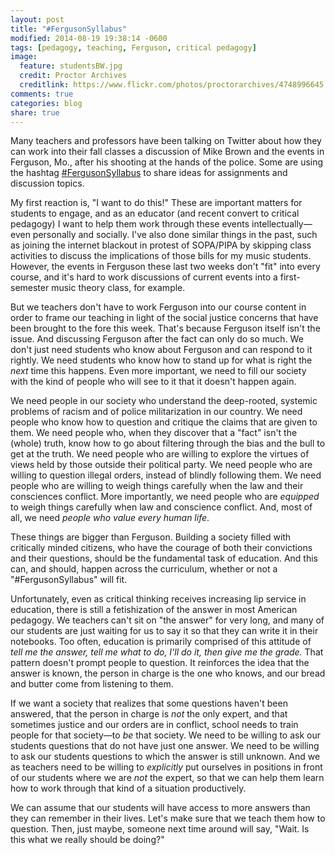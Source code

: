 ```yaml
---
layout: post
title: "#FergusonSyllabus"
modified: 2014-08-19 19:38:14 -0600
tags: [pedagogy, teaching, Ferguson, critical pedagogy]
image:
  feature: studentsBW.jpg
  credit: Proctor Archives
  creditlink: https://www.flickr.com/photos/proctorarchives/4748996645
comments: true
categories: blog
share: true
---
```


Many teachers and professors have been talking on Twitter about how they can work into their fall classes a discussion of Mike Brown and the events in Ferguson, Mo., after his shooting at the hands of the police. Some are using the hashtag [#FergusonSyllabus](https://twitter.com/search?q=%23FergusonSyllabus) to share ideas for assignments and discussion topics.

My first reaction is, "I want to do this!" These are important matters for students to engage, and as an educator (and recent convert to critical pedagogy) I want to help them work through these events intellectually—even personally and socially. I've also done similar things in the past, such as joining the internet blackout in protest of SOPA/PIPA by skipping class activities to discuss the implications of those bills for my music students. However, the events in Ferguson these last two weeks don't "fit" into every course, and it's hard to work discussions of current events into a first-semester music theory class, for example. 

But we teachers don't have to work Ferguson into our course content in order to frame our teaching in light of the social justice concerns that have been brought to the fore this week. That's because Ferguson itself isn't the issue. And discussing Ferguson after the fact can only do so much. We don't just need students who know about Ferguson and can respond to it rightly. We need students who know how to stand up for what is right the *next* time this happens. Even more important, we need to fill our society with the kind of people who will see to it that it doesn't happen again.

We need people in our society who understand the deep-rooted, systemic problems of racism and of police militarization in our country. We need people who know how to question and critique the claims that are given to them. We need people who, when they discover that a "fact" isn't the (whole) truth, know how to go about filtering through the bias and the bull to get at the truth. We need people who are willing to explore the virtues of views held by those outside their political party. We need people who are willing to question illegal orders, instead of blindly following them. We need people who are willing to weigh things carefully when the law and their consciences conflict. More importantly, we need people who are *equipped* to weigh things carefully when law and conscience conflict. And, most of all, we need *people who value every human life*.

These things are bigger than Ferguson. Building a society filled with critically minded citizens, who have the courage of both their convictions and their questions, should be the fundamental task of education. And this can, and should, happen across the curriculum, whether or not a "#FergusonSyllabus" will fit.

Unfortunately, even as critical thinking receives increasing lip service in education, there is still a fetishization of the answer in most American pedagogy. We teachers can't sit on "the answer" for very long, and many of our students are just waiting for us to say it so that they can write it in their notebooks. Too often, education is primarily comprised of this attitude of *tell me the answer, tell me what to do, I'll do it, then give me the grade.* That pattern doesn't prompt people to question. It reinforces the idea that the answer is known, the person in charge is the one who knows, and our bread and butter come from listening to them.

If we want a society that realizes that some questions haven't been answered, that the person in charge is *not* the only expert, and that sometimes justice and our orders are in conflict, school needs to train people for that society—to *be* that society. We need to be willing to ask our students questions that do not have just one answer. We need to be willing to ask our students questions to which the answer is still unknown. And we as teachers need to be willing to *explicitly* put ourselves in positions in front of our students where we are *not* the expert, so that we can help them learn how to work through that kind of a situation productively. 

We can assume that our students will have access to more answers than they can remember in their lives. Let's make sure that we teach them how to question. Then, just maybe, someone next time around will say, "Wait. Is this what we really should be doing?"